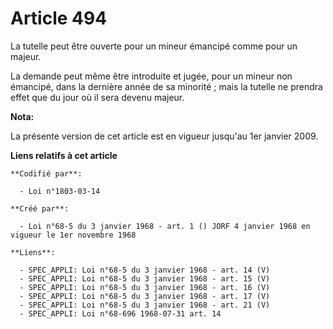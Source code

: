 # Article 494

La tutelle peut être ouverte pour un mineur émancipé comme pour un majeur.

La demande peut même être introduite et jugée, pour un mineur non émancipé, dans la dernière année de sa minorité ; mais la
tutelle ne prendra effet que du jour où il sera devenu majeur.

**Nota:**

La présente version de cet article est en vigueur jusqu'au 1er janvier 2009.

**Liens relatifs à cet article**

	**Codifié par**:

	  - Loi n°1803-03-14

	**Créé par**:

	  - Loi n°68-5 du 3 janvier 1968 - art. 1 () JORF 4 janvier 1968 en vigueur le 1er novembre 1968

	**Liens**:

	  - SPEC_APPLI: Loi n°68-5 du 3 janvier 1968 - art. 14 (V)
	  - SPEC_APPLI: Loi n°68-5 du 3 janvier 1968 - art. 15 (V)
	  - SPEC_APPLI: Loi n°68-5 du 3 janvier 1968 - art. 16 (V)
	  - SPEC_APPLI: Loi n°68-5 du 3 janvier 1968 - art. 17 (V)
	  - SPEC_APPLI: Loi n°68-5 du 3 janvier 1968 - art. 21 (V)
	  - SPEC_APPLI: Loi n°68-696 1968-07-31 art. 14
